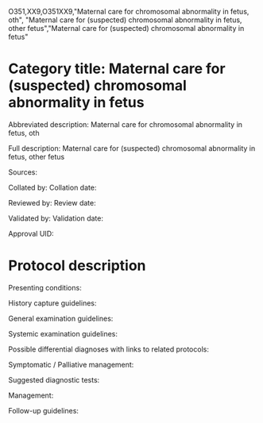 O351,XX9,O351XX9,"Maternal care for chromosomal abnormality in fetus, oth", "Maternal care for (suspected) chromosomal abnormality in fetus, other fetus","Maternal care for (suspected) chromosomal abnormality in fetus"
# Category title: Maternal care for (suspected) chromosomal abnormality in fetus

Abbreviated description: Maternal care for chromosomal abnormality in fetus, oth

Full description: Maternal care for (suspected) chromosomal abnormality in fetus, other fetus

Sources:

Collated by:
Collation date:

Reviewed by:
Review date:

Validated by:
Validation date:

Approval UID:

# Protocol description

Presenting conditions:

History capture guidelines:

General examination guidelines:

Systemic examination guidelines:

Possible differential diagnoses with links to related protocols:

Symptomatic / Palliative management:

Suggested diagnostic tests:

Management:

Follow-up guidelines:
